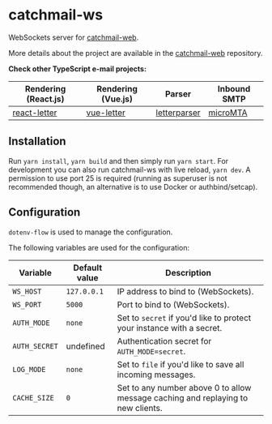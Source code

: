 # catchmail-ws

WebSockets server for [catchmail-web](https://github.com/mat-sz/catchmail-web).

More details about the project are available in the [catchmail-web](https://github.com/mat-sz/catchmail-web) repository.

**Check other TypeScript e-mail projects:**

| Rendering (React.js)                                   | Rendering (Vue.js)                                 | Parser                                                 | Inbound SMTP                                   |
| ------------------------------------------------------ | -------------------------------------------------- | ------------------------------------------------------ | ---------------------------------------------- |
| [react-letter](https://github.com/mat-sz/react-letter) | [vue-letter](https://github.com/mat-sz/vue-letter) | [letterparser](https://github.com/mat-sz/letterparser) | [microMTA](https://github.com/mat-sz/microMTA) |

## Installation

Run `yarn install`, `yarn build` and then simply run `yarn start`. For development you can also run catchmail-ws with live reload, `yarn dev`. A permission to use port 25 is required (running as superuser is not recommended though, an alternative is to use Docker or authbind/setcap).

## Configuration

`dotenv-flow` is used to manage the configuration.

The following variables are used for the configuration:

| Variable      | Default value | Description                                                                      |
| ------------- | ------------- | -------------------------------------------------------------------------------- |
| `WS_HOST`     | `127.0.0.1`   | IP address to bind to (WebSockets).                                              |
| `WS_PORT`     | `5000`        | Port to bind to (WebSockets).                                                    |
| `AUTH_MODE`   | `none`        | Set to `secret` if you'd like to protect your instance with a secret.            |
| `AUTH_SECRET` | undefined     | Authentication secret for `AUTH_MODE=secret`.                                    |
| `LOG_MODE`    | `none`        | Set to `file` if you'd like to save all incoming messages.                       |
| `CACHE_SIZE`  | `0`           | Set to any number above 0 to allow message caching and replaying to new clients. |
